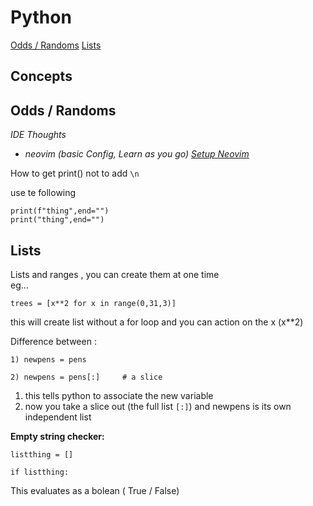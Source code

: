 # Python

[Odds / Randoms](#odds_//_randoms)
[Lists](#lists)

## Concepts

## Odds / Randoms
*IDE Thoughts*

- *neovim (basic Config, Learn as you go) [Setup Neovim](https://mattermost.com/blog/how-to-install-and-set-up-neovim-for-code-editing/)*

How to get print() not to add `\n`

use te following
```
print(f"thing",end="")
print("thing",end="")

```

## Lists

Lists and ranges , you can create them at one time  
eg...

```
trees = [x**2 for x in range(0,31,3)]

```

this will create list without a for loop and you can action on the x (x\*\*2)

Difference between :

```
1) newpens = pens

2) newpens = pens[:]     # a slice

```

1.  this tells python to associate the new variable
2.  now you take a slice out (the full list `[:]`) and newpens is its own independent list

**Empty string checker:**

```
listthing = []

if listthing:

```

This evaluates as a bolean ( True / False)